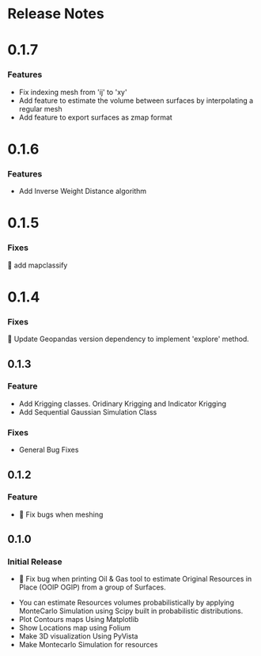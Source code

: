 # Release Notes


# 0.1.7
### Features

* Fix indexing mesh from 'ij' to 'xy'
* Add feature to estimate the volume between surfaces by interpolating a regular mesh
* Add feature to export surfaces as zmap format
# 0.1.6
### Features
* Add Inverse Weight Distance algorithm
# 0.1.5
### Fixes
👷 add mapclassify

# 0.1.4
### Fixes
👷 Update Geopandas version dependency to implement 'explore' method.

## 0.1.3
### Feature
* Add Krigging classes. Oridinary Krigging and Indicator Krigging
* Add Sequential Gaussian Simulation Class

### Fixes
* General Bug Fixes


## 0.1.2
### Feature
* 👷 Fix bugs when meshing

## 0.1.0
### Initial Release
* 👷 Fix bug when printing
Oil & Gas tool to estimate Original Resources in Place (OOIP OGIP) from a group of Surfaces. 

+ You can estimate Resources volumes probabilistically by applying MonteCarlo Simulation using Scipy built in probabilistic distributions.
+ Plot Contours maps Using Matplotlib
+ Show Locations map using Folium
+ Make 3D visualization Using PyVista
+ Make Montecarlo Simulation for resources